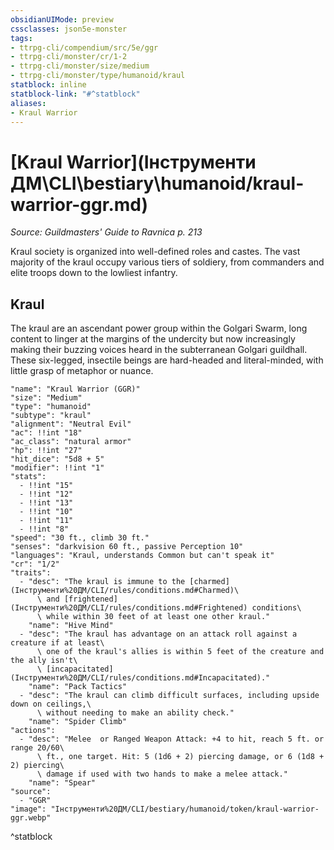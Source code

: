 ```yaml
---
obsidianUIMode: preview
cssclasses: json5e-monster
tags:
- ttrpg-cli/compendium/src/5e/ggr
- ttrpg-cli/monster/cr/1-2
- ttrpg-cli/monster/size/medium
- ttrpg-cli/monster/type/humanoid/kraul
statblock: inline
statblock-link: "#^statblock"
aliases:
- Kraul Warrior
---
```

# [Kraul Warrior](Інструменти ДМ\CLI\bestiary\humanoid/kraul-warrior-ggr.md)
*Source: Guildmasters' Guide to Ravnica p. 213*  

Kraul society is organized into well-defined roles and castes. The vast majority of the kraul occupy various tiers of soldiery, from commanders and elite troops down to the lowliest infantry.

## Kraul

The kraul are an ascendant power group within the Golgari Swarm, long content to linger at the margins of the undercity but now increasingly making their buzzing voices heard in the subterranean Golgari guildhall. These six-legged, insectile beings are hard-headed and literal-minded, with little grasp of metaphor or nuance.

```statblock
"name": "Kraul Warrior (GGR)"
"size": "Medium"
"type": "humanoid"
"subtype": "kraul"
"alignment": "Neutral Evil"
"ac": !!int "18"
"ac_class": "natural armor"
"hp": !!int "27"
"hit_dice": "5d8 + 5"
"modifier": !!int "1"
"stats":
  - !!int "15"
  - !!int "12"
  - !!int "13"
  - !!int "10"
  - !!int "11"
  - !!int "8"
"speed": "30 ft., climb 30 ft."
"senses": "darkvision 60 ft., passive Perception 10"
"languages": "Kraul, understands Common but can't speak it"
"cr": "1/2"
"traits":
  - "desc": "The kraul is immune to the [charmed](Інструменти%20ДМ/CLI/rules/conditions.md#Charmed)\
      \ and [frightened](Інструменти%20ДМ/CLI/rules/conditions.md#Frightened) conditions\
      \ while within 30 feet of at least one other kraul."
    "name": "Hive Mind"
  - "desc": "The kraul has advantage on an attack roll against a creature if at least\
      \ one of the kraul's allies is within 5 feet of the creature and the ally isn't\
      \ [incapacitated](Інструменти%20ДМ/CLI/rules/conditions.md#Incapacitated)."
    "name": "Pack Tactics"
  - "desc": "The kraul can climb difficult surfaces, including upside down on ceilings,\
      \ without needing to make an ability check."
    "name": "Spider Climb"
"actions":
  - "desc": "Melee  or Ranged Weapon Attack: +4 to hit, reach 5 ft. or range 20/60\
      \ ft., one target. Hit: 5 (1d6 + 2) piercing damage, or 6 (1d8 + 2) piercing\
      \ damage if used with two hands to make a melee attack."
    "name": "Spear"
"source":
  - "GGR"
"image": "Інструменти%20ДМ/CLI/bestiary/humanoid/token/kraul-warrior-ggr.webp"
```
^statblock